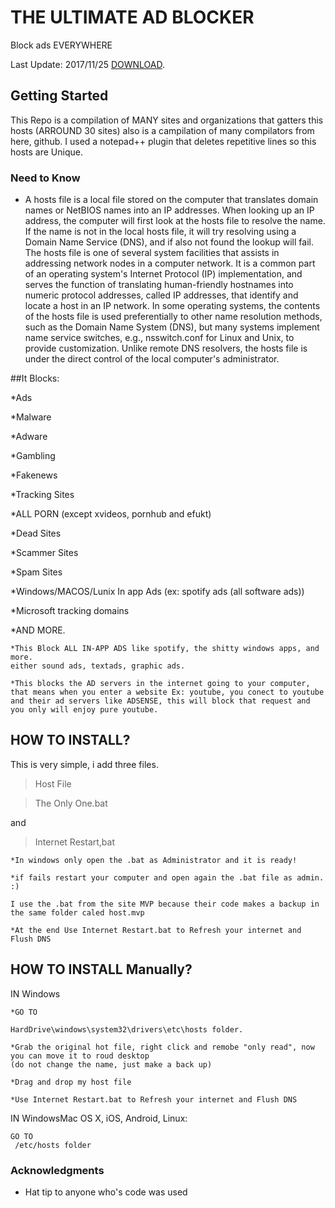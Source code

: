 # THE ULTIMATE AD BLOCKER
Block ads EVERYWHERE



Last Update: 2017/11/25
[DOWNLOAD](https://github.com/AlexRabbit/TheUltimateADblocker/archive/master.zip).


## Getting Started

This Repo is a compilation of MANY sites and organizations that gatters this hosts (ARROUND 30 sites)
also is a campilation of many compilators from here, github.
I used a notepad++ plugin that deletes repetitive lines so this hosts are Unique.

### Need to Know
+ A hosts file is a local file stored on the computer that translates domain names or NetBIOS names into an IP addresses.
When looking up an IP address, the computer will first look at the hosts file to resolve the name. If the name is not in the local hosts file, it will try resolving using a Domain Name Service (DNS), and if also not found the lookup will fail.
The hosts file is one of several system facilities that assists in addressing network nodes in a computer network. It is a common part of an operating system's Internet Protocol (IP) implementation, and serves the function of translating human-friendly hostnames into numeric protocol addresses, called IP addresses, that identify and locate a host in an IP network.
In some operating systems, the contents of the hosts file is used preferentially to other name resolution methods, such as the Domain Name System (DNS), but many systems implement name service switches, e.g., nsswitch.conf for Linux and Unix, to provide customization. Unlike remote DNS resolvers, the hosts file is under the direct control of the local computer's administrator.

##It Blocks:

*Ads 

*Malware 

*Adware

*Gambling

*Fakenews

*Tracking Sites

*ALL PORN (except xvideos, pornhub and efukt)

*Dead Sites

*Scammer Sites

*Spam Sites

*Windows/MACOS/Lunix In app Ads (ex: spotify ads (all software ads))

*Microsoft tracking domains

*AND MORE.

```
*This Block ALL IN-APP ADS like spotify, the shitty windows apps, and more. 
either sound ads, textads, graphic ads.

*This blocks the AD servers in the internet going to your computer, 
that means when you enter a website Ex: youtube, you conect to youtube 
and their ad servers like ADSENSE, this will block that request and 
you only will enjoy pure youtube.
```


## HOW TO INSTALL?

This is very simple, i add three files.

>Host File

>The Only One.bat

and

>Internet Restart,bat
```
*In windows only open the .bat as Administrator and it is ready!

*if fails restart your computer and open again the .bat file as admin. :)

I use the .bat from the site MVP because their code makes a backup in the same folder caled host.mvp

*At the end Use Internet Restart.bat to Refresh your internet and Flush DNS
```
## HOW TO INSTALL Manually?
IN Windows

```
*GO TO

HardDrive\windows\system32\drivers\etc\hosts folder.

*Grab the original hot file, right click and remobe "only read", now you can move it to roud desktop
(do not change the name, just make a back up)

*Drag and drop my host file

*Use Internet Restart.bat to Refresh your internet and Flush DNS
```

IN WindowsMac OS X, iOS, Android, Linux:
```
GO TO
 /etc/hosts folder
 ```



### Acknowledgments

* Hat tip to anyone who's code was used


